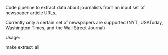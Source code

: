 Code pipeline to extract data about journalists from an input set of newspaper article URLs.

Currently only a certain set of newspapers are supported (NYT, USAToday, Washington Times, and the Wall Street Journal)

Usage:

make extract_all